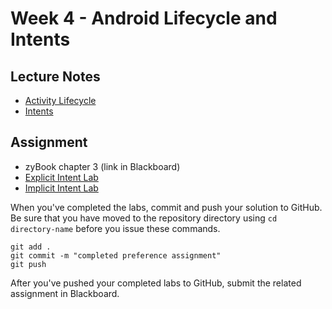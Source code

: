 # Week 4 - Android Lifecycle and Intents

## Lecture Notes
- [Activity Lifecycle](android-lifecycle.md)
- [Intents](intents.md)


## Assignment
- zyBook chapter 3 (link in Blackboard)
- [Explicit Intent Lab](explicit-intent-lab.md)
- [Implicit Intent Lab](implicit-intent-lab.md)

When you've completed the labs, commit and push your solution to GitHub. Be sure that you have moved to the repository directory using `cd directory-name` before you issue these commands.

```
git add .
git commit -m "completed preference assignment"
git push
```

After you've pushed your completed labs to GitHub, submit the related assignment in Blackboard.
